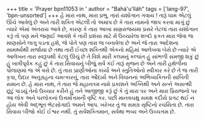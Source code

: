 +++
title = 'Prayer bpn11053 in '
author = "Bahá'u'lláh"
tags = ['lang-97', 'bpn-unsorted']
+++
હે  મારા નાથ, મારા પ્રભુ, તારાં યશોગાન ગવાય ! તારૂં ઘામ એટલું ઊંચે આવેલું છે અને તારી શકિત એટલી તો અમાપ છે કે તારા નામનો જાપ કરવા માગું છું ત્યારે એમાં અંતરાય આવે છે, કારણ કે તારા આખા સામ્રરાજયમા પ્રસરે તેટલાં તારા યશોગાન કરૂં તો પણ મને જણાઈ આવશે કે તારી પ્રશંસા માટે મેં ઉચ્ચારેલા શબ્દો ફકત મારા જેવા જ માણસોને લાગુ પડતા હશે, જે પોતે પણ તારા જ બનાવેલા છે અને જે તારા આદેશના સામર્થ્યથી સર્જાયા છે તથા તારી ઈચ્છા શકિતથી એકનો મહિમાં આલેખવા બેસે છે ત્યારે એ આલેખન તારા સ્વરૂપથી કેટલું ઊચું છે તે વિશે મારી કલમનું કલ્પાંત હું સાંભળી સમજી શકું છું હું ખાત્રીપૂર્વક કહું છું કે તારા સિવાયનું બીજું સર્વ કંઈ તારૂં સૃજન છે અને તારી હથેળીના પોલાણમાં જ એ વસે છે. તું તારા પ્રાણીઓના કાર્યો અને સ્તુતિઓનો સ્વીકાર કરે છે તે જ તારી કૃપા, ઉદાર અનુગ્રહના ચમત્કારનું, તારા ઔદાર્ય અને વિઘાનનાં અભિવ્યકિતની સાબિતી સમાન છે. 
હે મારા નાથ, તે તારા જે મહાનતમ નામે પ્રકાશને અગ્નિથી અને સત્ને અસત્થી છૂટું પાડયું તેનો ઉચ્ચાર કરીને હું તને આજીજી કરૂં છું કે તું મારા પર અને મારા  પ્રિયજનો પર આ લોક અને પરલોકનાં ઉત્તમોત્તમની વૃષ્ટિ  કર. પછી માનવચક્ષુ સમક્ષ કદીયે પ્રગટ થઈ ન હોય એવી અદ્ભૂત ભેટસોગાદો અમને આપ. ખરેખર તું  જ સમગ્ર સૃષ્ટિનો રચયિતા છે. તારા સિવાય બીજો કોઈ ઈશ્વર નથી. તું સર્વશકિતમાન, સર્વથા ભવ્ય અને ઉચ્ચત્તમ છે.
